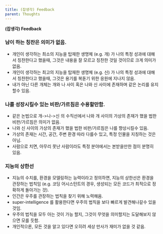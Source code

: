 ```yaml
---
title: (잡생각) Feedback
parent: Thoughts
---
```


**(잡생각) Feedback**

### 남이 하는 칭찬은 의미가 없음.
- 개인이 생각하는 최소의 지능을 탑재한 생명체 (e.g. 개) 가 나의 특정 성과에 대해서 칭찬한다고 했을때, 그것은 내용을 잘 모르고 칭찬한 것일 것이므로 크게 의미가 없음.
- 개인이 생각하는 최고의 지능을 탑재한 생명체 (e.g. 신) 가 나의 특정 성과에 대해서 칭찬한다고 했을때, 그것은 용기를 복돋기 위한 응원에 지나지 않음.
- 내가 아닌 다른 개체는 개와 나 사이 혹은 나와 신 사이에 존재하며 같은 논리를 유지할수 있음.

### 나를 성장시킬수 있는 비판/가르침은 수용할만함.
- 같은 논법으로 개->나->신 의 수직선에서 나와 개 사이의 가상의 존재가 했을 법한 비판/가르침은 의미가 없음.
- 나와 신 사이의 가상의 존재가 했을 법한 비판/가르침은 나를 향상시킬수 있음.
- 가상의 존재는 시간, 공간, 주변 환경 따라 다를수 있고, 특정 인물을 지칭하는 것은 아님.
- 사람으로 치면, 아무리 못난 사람이라도 특정 분야에서는 본받을만한 점이 분명히 있음.

### 지능의 상한선
- 지능의 수치를, 환경을 모델링하는 능력이라고 정의하면, 지능의 상한선은 환경을 관장하는 법칙임 (e.g. 코딩 어시스턴트의 경우, 생성되는 모든 코드가 최적으로 정확하게 돌아가는 것).
- 인간은 우주를 관장하는 법칙을 찾기 위해 노력해옴.
- super-intelligence 를 활용한다면 우주의 법칙을 보다 빠르게 발견해나갈수 있을 것임.
- 우주의 법칙을 모두 아는 것이 가능 할지, 그것이 무엇을 의미할지는 도달해보지 않으면 모를 듯함.
- 개인적으론, 모든 것을 알고 있다면 오히려 세상 만사가 재미가 없을 것 같음.